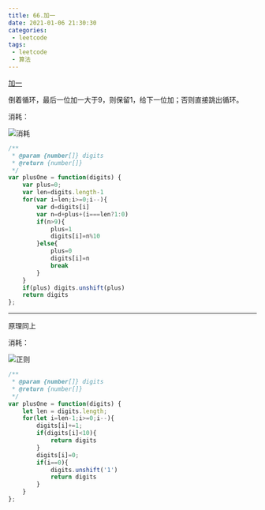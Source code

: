 ```yaml
---
title: 66.加一
date: 2021-01-06 21:30:30
categories:
 - leetcode
tags:
 - leetcode
 - 算法
---
```


[加一](https://leetcode-cn.com/problems/plus-one/)

倒着循环，最后一位加一大于9，则保留1，给下一位加；否则直接跳出循环。

消耗：

![消耗](@images/leetcode/66-2.png)

```javascript
/**
 * @param {number[]} digits
 * @return {number[]}
 */
var plusOne = function(digits) {
    var plus=0;
    var len=digits.length-1
    for(var i=len;i>=0;i--){
        var d=digits[i]
        var n=d+plus+(i===len?1:0)
        if(n>9){
            plus=1
            digits[i]=n%10
        }else{
            plus=0
            digits[i]=n
            break
        }
    }
    if(plus) digits.unshift(plus)
    return digits
};
```

------------------------

原理同上

消耗：

![正则](@images/leetcode/66.png)

```js
/**
 * @param {number[]} digits
 * @return {number[]}
 */
var plusOne = function(digits) {
    let len = digits.length;
    for(let i=len-1;i>=0;i--){
        digits[i]+=1;
        if(digits[i]<10){
            return digits
        }
        digits[i]=0;
        if(i==0){
            digits.unshift('1')
            return digits
        }
    }
};
```